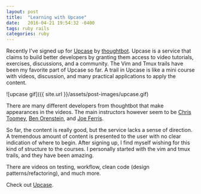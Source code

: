 ```yaml
---
layout: post
title:  "Learning with Upcase"
date:   2016-04-21 19:54:32 -0400
tags: ruby rails
categories: ruby
---
```

Recently I've signed up for [Upcase][upcase] by [thoughtbot][thoughtbot].
Upcase is a service that claims to build better developers by granting them
access to video tutorials, exercises, discussions, and a community. The Vim and
Tmux trails have been my favorite part of Upcase so far.  A trail in Upcase is
like a mini course with videos, discussion, and many practical applications to
apply the content.

![upcase gif]({{ site.url }}/assets/post-images/upcase.gif)

  There are many different developers from thoughtbot that make appearances in the
  videos.  The main instructors however seem to be [Chris Toomey][chris-toomey],
  [Ben Orenstein][ben-orenstein], and [Joe Ferris][joe-ferris].

  So far, the content is really good, but the service lacks a sense of
  direction.  A tremendous amount of content is presented to the user with no
  clear indication of where to begin.  After signing up, I find myself wishing
  for this kind of structure to the courses.  I personally started with the vim
  and tmux trails, and they have been amazing.

  There are videos on testing, workflow, clean code (design patterns/refactoring),
  and much more.

  Check out [Upcase][upcase].

  [thoughtbot]: https://thoughtbot.com/
  [chris-toomey]: https://www.twitter.com/christoomey
  [ben-orenstein]: https://www.twitter.com/r00k
  [joe-ferris]: https://www.twitter.com/joeferris
  [upcase]: https://www.upcase.com
  [ruby-rouges]: https://devchat.tv/ruby-rogues/

